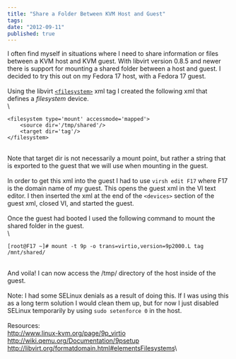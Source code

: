 ```yaml
---
title: "Share a Folder Between KVM Host and Guest"
tags:
date: "2012-09-11"
published: true
---
```


I often find myself in situations where I need to share information or
files between a KVM host and KVM guest. With libvirt version 0.8.5 and
newer there is support for mounting a shared folder between a host and
guest. I decided to try this out on my Fedora 17 host, with a Fedora 17
guest.\
\
Using the libvirt
[`<filesystem>`](http://libvirt.org/formatdomain.html#elementsFilesystems)
xml tag I created the following xml that defines a *filesystem* device.\
\

```nohighlight
<filesystem type='mount' accessmode='mapped'>
    <source dir='/tmp/shared'/>
    <target dir='tag'/>
</filesystem>
```


\
Note that target dir is not necessarily a mount point, but rather a
string that is exported to the guest that we will use when mounting in
the guest.\
\
In order to get this xml into the guest I had to use `virsh edit F17`
where F17 is the domain name of my guest. This opens the guest xml in
the VI text editor. I then inserted the xml at the end of the
`<devices>` section of the guest xml, closed VI, and started the
guest.\
\
Once the guest had booted I used the following command to mount the
shared folder in the guest.\
\

```nohighlight
[root@F17 ~]# mount -t 9p -o trans=virtio,version=9p2000.L tag /mnt/shared/
```

\
And voila! I can now access the /tmp/ directory of the host inside of
the guest.\
\
Note: I had some SELinux denials as a result of doing this. If I was
using this as a long term solution I would clean them up, but for now I
just disabled SELinux temporarily by using `sudo setenforce 0` in the
host.\
\
Resources:\
<http://www.linux-kvm.org/page/9p_virtio>\
<http://wiki.qemu.org/Documentation/9psetup>\
<http://libvirt.org/formatdomain.html#elementsFilesystems>\

